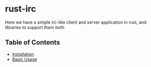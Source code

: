 # rust-irc
Here we have a simple irc-like client and server application in rust, and libraries to support them both


## Table of Contents
* [Installation](#installation)
* [Basic Usage](#basic-usage)


